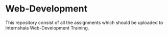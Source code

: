 # Web-Development
This repository consist of all the assignments which should be uploaded to Internshala Web-Development Training.
